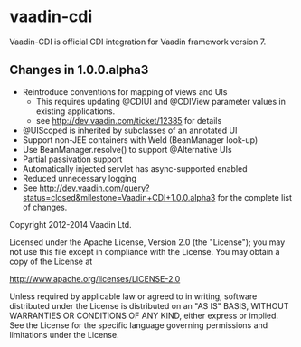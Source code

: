 vaadin-cdi
==========

Vaadin-CDI is official CDI integration for Vaadin framework version 7.


Changes in 1.0.0.alpha3
-----------------------

- Reintroduce conventions for mapping of views and UIs
  - This requires updating @CDIUI and @CDIView parameter values in existing
    applications.
  - see http://dev.vaadin.com/ticket/12385 for details
- @UIScoped is inherited by subclasses of an annotated UI
- Support non-JEE containers with Weld (BeanManager look-up)
- Use BeanManager.resolve() to support @Alternative UIs
- Partial passivation support
- Automatically injected servlet has async-supported enabled
- Reduced unnecessary logging
- See http://dev.vaadin.com/query?status=closed&milestone=Vaadin+CDI+1.0.0.alpha3
  for the complete list of changes.


Copyright 2012-2014 Vaadin Ltd.

Licensed under the Apache License, Version 2.0 (the "License"); you may not
use this file except in compliance with the License. You may obtain a copy of
the License at

http://www.apache.org/licenses/LICENSE-2.0
 
Unless required by applicable law or agreed to in writing, software
distributed under the License is distributed on an "AS IS" BASIS, WITHOUT
WARRANTIES OR CONDITIONS OF ANY KIND, either express or implied. See the
License for the specific language governing permissions and limitations under
the License.